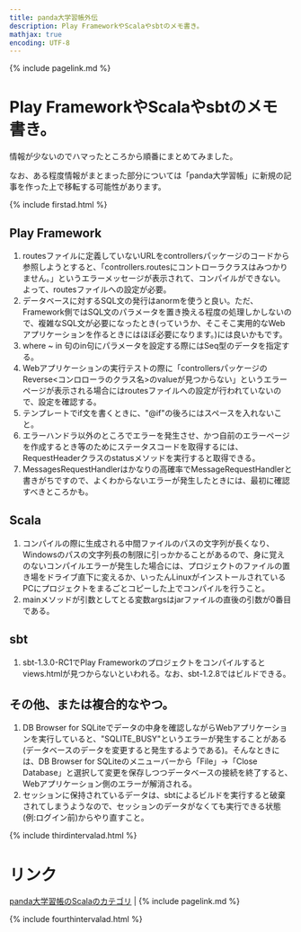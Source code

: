 ```yaml
---
title: panda大学習帳外伝
description: Play FrameworkやScalaやsbtのメモ書き。
mathjax: true
encoding: UTF-8
---
```

{% include pagelink.md %}

# Play FrameworkやScalaやsbtのメモ書き。

情報が少ないのでハマったところから順番にまとめてみました。

なお、ある程度情報がまとまった部分については「panda大学習帳」に新規の記事を作った上で移転する可能性があります。

{% include firstad.html %}

## Play Framework

1. routesファイルに定義していないURLをcontrollersパッケージのコードから参照しようとすると、「controllers.routesにコントローラクラスはみつかりません。」というエラーメッセージが表示されて、コンパイルができない。よって、routesファイルへの設定が必要。
1. データベースに対するSQL文の発行はanormを使うと良い。ただ、Framework側ではSQL文のパラメータを置き換える程度の処理しかしないので、複雑なSQL文が必要になったとき(っていうか、そこそこ実用的なWebアプリケーションを作るときにはほぼ必要になります。)には良いかもです。
1. where ~ in 句のin句にパラメータを設定する際にはSeq型のデータを指定する。
1. Webアプリケーションの実行テストの際に「controllersパッケージのReverse&lt;コンロローラのクラス名&gt;のvalueが見つからない」というエラーページが表示される場合にはroutesファイルへの設定が行われていないので、設定を確認する。
1. テンプレートでif文を書くときに、"@if"の後ろにはスペースを入れないこと。
1. エラーハンドラ以外のところでエラーを発生させ、かつ自前のエラーページを作成するとき等のためにステータスコードを取得するには、RequestHeaderクラスのstatusメソッドを実行すると取得できる。
1. MessagesRequestHandlerはかなりの高確率でMessageRequestHandlerと書きがちですので、よくわからないエラーが発生したときには、最初に確認すべきところかも。

## Scala

1. コンパイルの際に生成される中間ファイルのパスの文字列が長くなり、Windowsのパスの文字列長の制限に引っかかることがあるので、身に覚えのないコンパイルエラーが発生した場合には、プロジェクトのファイルの置き場をドライブ直下に変えるか、いったんLinuxがインストールされているPCにプロジェクトをまるごとコピーした上でコンパイルを行うこと。
1. mainメソッドが引数としてとる変数argsはjarファイルの直後の引数が0番目である。

## sbt

1. sbt-1.3.0-RC1でPlay Frameworkのプロジェクトをコンパイルするとviews.htmlが見つからないといわれる。なお、sbt-1.2.8ではビルドできる。

## その他、または複合的なやつ。

1. DB Browser for SQLiteでデータの中身を確認しながらWebアプリケーションを実行していると、"SQLITE_BUSY"というエラーが発生することがある(データベースのデータを変更すると発生するようである)。そんなときには、DB Browser for SQLiteのメニューバーから「File」→「Close Database」と選択して変更を保存しつつデータベースの接続を終了すると、Webアプリケーション側のエラーが解消される。
1. セッションに保持されているデータは、sbtによるビルドを実行すると破棄されてしまうようなので、セッションのデータがなくても実行できる状態(例:ログイン前)からやり直すこと。

{% include thirdintervalad.html %}

# リンク
[panda大学習帳のScalaのカテゴリ](https://pandanote.info/?cat=17) \| {% include pagelink.md %}

{% include fourthintervalad.html %}


